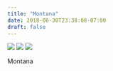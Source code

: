 ```yaml
---
title: "Montana"
date: 2018-06-30T23:38:08-07:00
draft: false
---
```


![](https://d17enza3bfujl8.cloudfront.net/DSCF0005.jpg)
![](https://d17enza3bfujl8.cloudfront.net/DSCF9982.jpg)
![](https://d17enza3bfujl8.cloudfront.net/DSCF0043.jpg)

Montana
